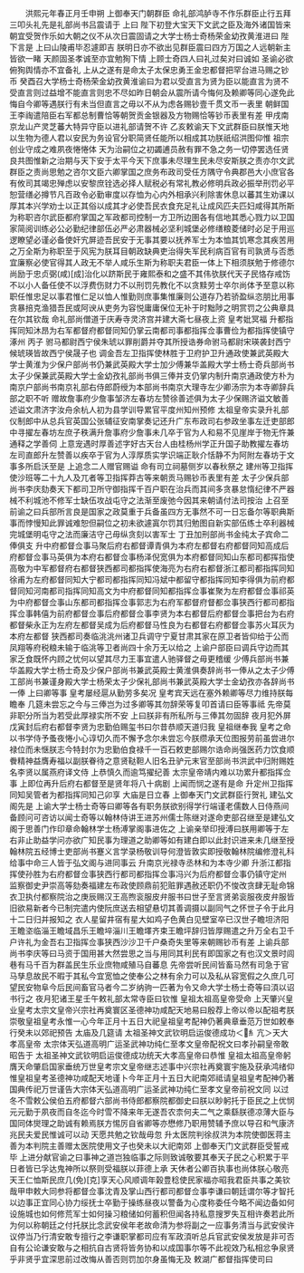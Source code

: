 <!-- { "loadSidebar": true } -->
　　洪熙元年春正月壬申朔  上御奉天门朝群臣  命礼部鸿胪寺不作乐群臣止行五拜三叩头礼先是礼部尚书吕震请于  上曰  陛下初登大宝天下文武之臣及海外诸国皆来朝宜受贺作乐如大朝之仪不从次日震固请之大学士杨士奇杨荣金幼孜黄淮进曰  陛下言是  上曰山陵甫毕忍遽即吉  朕明日亦不欲出见群臣震曰四方万国之人远朝新主皆欲一睹  天颜固圣孝诚至亦宜勉狥下情  上顾士奇四人曰礼过矣对曰诚如  圣谕必欲俯狥舆情亦不宜备礼  上从之遂有是命太子太保忠勇王金忠都督把罕台进马赐之钞币  癸酉召大学杨士奇杨荣金幼孜黄淮谕曰为君以受直言为贤为臣以能直言为贤不受直言则过益增不能直言则忠不尽如昨日朝会从震所请今悔何及赖卿等同心遂免此悔自今卿等遇朕行有未当但直言之毋以不从为虑各赐钞壹千贯文币一表里  朝鲜国王李祹遣陪臣右军都总制曹恰等朝贺贡金银器及方物赐恰等钞币表里有差  甲戌南京龙山产灵芝蕃大特异守臣以进礼部请贺不许  乙亥敕谕天下文武群臣曰朕惟天地以生物为德人君以安民为务设官分职简贤任能所以相成其功朕祇绍洪图仰惟  祖宗创业守成之难夙夜惓惓体  天为治嗣位之初蠲逋员赦有罪不急之务一切停罢选任贤良共图惟新之治期与天下安于太平今天下庶事未尽理生民未尽安斯朕之责亦尔文武群臣之责尚思勉之咨尔文臣六卿掌国之庶务布政司受任方隅守令典郡邑大小庶官各有攸司其竭忠殚虑以安黎庶铨选必择人赋税必有常礼教必修明兵政必振举刑罚必平恕营缮必撙节凡百政令必勤审度以存恤为心内外相承兴利除害休息以蕃其生劝课以厚其本兴学劝士以正其俗以成其才必使吾民衣食充足礼让成风匹夫匹妇咸得其所斯为称职咨尔武臣都府掌国之军政都司控制一方卫所边圉各有信地其悉心戮力以卫国家简阅训练必公必勤纪律部伍必严必肃器械必坚利城堡必修缮粮菱储时必足于用巡逻瞭望必谨必备使奸宄屏迹吾民安于无事其要以抚养军士为本恤其饥寒念其疾苦用之万全斯为称职至于风宪为朕耳目朝政缺典吏治得失军民利病百官有司孰贤与否悉宜廉察必使官得其人政无不举人咸乐生斯为称职夫君臣一体上下相须朕勉于修德尔尚励于忠贞弼(咸)[成]治化以跻斯民于雍熙泰和之盛不其伟欤朕代天子民恪存戒饬不以小人备任使不以浮费伤财力不以刑罚先教化不以贪黩劳士卒尔尚体予至意以称职任惟忠足以事君惟仁足以恤人惟勤则庶事集惟廉则公道存乃若骄盈纵恣朋比用事贪暴掊克渔猎吾民或阿谀从吏务为容悦庸庸保位无补于时黜陟之明赏罚之公典章具在尔其钦哉  命礼部尚僧道于庆寿寺灵济宫并建大斋七昼夜上资  皇考妣冥福  升都指挥同知沐昂为右军都督府都督同知仍掌云南都司事都指挥佥事曹俭为都指挥使镇守涿州  丙子  驸马都尉西宁侯朱琥以罪削爵并夺其所授诰券命驸马都尉宋瑛袭封西宁候琥瑛皆故西宁侯晟子也  调金吾左卫指挥使林胜于卫府护卫升通政使兼武英殿大学士黄淮为少保户部尚书仍兼武英殿大学士加少傅兼华盖殿大学士杨士奇兵部尚书太子少保兼武英殿大学士金幼孜礼部尚书俱三俸并支仍掌内制升南京通政使方朴为南京户部尚书南京礼部右侍郎蔚绶为本部尚书南京大理寺左少卿汤宗为本寺卿辞兵部之职不听  赠故詹事府少詹事邹济左春坊左赞徐善述俱为太子少保赐济谥文敏善述谥文肃济字汝舟余杭人初为县学训导累官平度州知州预修  太祖皇帝实录升礼部仪制郎中从总兵官英国公张辅征安南掌奏记还升广东布政司右参政坐事左迁吏部郎中寻擢左春坊左庶子秩满升詹事府少詹事未几卒于官为人和易不见崖岸于物无忤兼通释之学善伺  上意宠遇时厚善述字好古天台人由桂杨州学正升国子助教擢左春坊左司直郎升左赞善以疾卒于官为人淳厚质实学识端正耿介恬静不为阿附左春坊于文事多所启沃至是  上追念二人赠官赐谥  命有司立祠墓侧岁以春秋祭之  建州等卫指挥使沙班等二十九人及兀者等卫指挥莽古等来朝贡马赐钞币表里有差  太子少保兵部尚书李庆劾奏天下都司卫所守御指挥千百户职在治兵而其间多贪暴怠惰纪律不严器械不利城池不修军士缺伍攻战屯守之法渐至废弛今因其来朝请付法司按治  上召至前谕之曰兵部所言良是国家之政莫重于兵备虽四方无事然不可一日忘备尔等职典斯事而悖慢知此罪诚难恕但嗣位之初未欲遽寘尔罚其归勉图自新实部伍练士卒利器械完城堡明屯守之法而廉洁守己毋纵贪刻以害军士  丁丑加刑部尚书金纯太子宾命二俸俱支  升中府都督佥事马聚后府右都督谭青俱为本府左都督右府都督同知高成后府都督佥事马英俱为本府右都督佥事杨泽倪宽俱为本府都督同知山东都司都挥指使高敬为中军都督府右都督狭西都司都指挥使海亮为右府右都督浙江都司都指挥同知徐甫为左府都督同知大宁都司都指挥同知冯斌中都留守都指挥同知李得俱为前府都督同知河南都司指挥同知高文为中府都督同知都指挥佥事崔聚为左府都督佥事祁英为中府都督佥事山东都司都指挥佥事郭志为右府军都督府督都佥事狭西行都司都指挥佥事韩僖为前府都督佥事后府都督佥事李贤为本右都督后府都督佥事把台为右府都督柴永正为左府左都督吴成为后府都督马性良为右都督右府都督佥事苏火耳灰为本府左都督  狭西都司奏临洮洮州诸卫兵调守宁夏甘肃其家在原卫者皆仰给于公而凤翔等府税粮未输于临洮等卫者尚四十余万无以给之  上谕户部臣曰调兵守边而其家乏食既怀内顾之忧何以望其尽力王事宜遣人驰驿督之毋更稽缓  少傅兵部尚书兼华盖殿大学士杨士奇及少保户部尚书兼武英殿士黄淮俱奏辞尚书一俸从之太子少傅工部尚书兼谨身殿大学士杨荣太子少保礼部尚书兼武英殿大学士金幼孜亦各辞尚书一俸  上曰卿等事  皇考屡经扈从勤劳多矣况  皇考宾天远在塞外赖卿等尽力维持朕每瞻奉  几筵未尝忘之今与三俸岂为过多卿等其勿辞荣等复叩首请曰臣等事祗  先帝莫非职分所当为若受此厚禄实所不安  上曰朕非有所私所与三俸其勿固辞  夜月犯外屏戊寅封后府右都督李贤为忠勤伯赐玺书曰尔昔恭顺天道归我  皇祖继奉我  皇考之命以书学侍予蚤夜惓小心谆切久而不懈予念尔未尝忘今朕缵承天位图报劳前虽尝进尔禄位而未惬朕志今特封尔为忠勤伯食禄千一百石敕吏部赐尔诰命尚强医药力饮食顺餋精神益膺寿福以副朕眷待之意贤鞑靼人旧名丑驴元末官至部尚书洪武中归附赐姓名李贤以属燕府译文侍  上恭慎久而逾笃擢纪善  太宗皇帝靖内难以功累升都指挥佥事  上即位再升后府右都督至是贤年将八十病剧  上闻而悯之遂有是命  升定州卫指挥同知吴管者为都指挥同知己卯享  大庙是日立春  上御奉天门文武群臣行贺礼  建弘文阁先是  上谕大学士杨士奇等曰卿等各有职务朕欲别得学行端谨老儒数人日侍燕间备顾问可咨访以闻士奇等以翰林侍讲王进苏州儒士陈继对遂命吏部召继至是建弘文阁于思善门作印章命翰林学士杨溥掌阁事进佐之  上谕亲举印授溥曰朕用卿等于左右非止助益学问亦欲广知民事为理道之助卿等如有建白即以此封识进来未几继至授翰林院五经博士吏部尚书蹇义言学录杨敬训导何澄皆敦实即授敬翰林院编修澄礼科给事中命三人皆于弘文阁与进同事云  升南京光禄寺丞林和为本寺少卿  升浙江都指挥使孙胜为右府都督佥事狭西行都司都指挥佥事冯兴为后府都督佥事仍镇守定州  监察御史尹崇高等劾奏福建左布政使顾鼎前犯赃罪遇赦还职仍不悛改贪肆无耻命锦衣卫执付都察院治之庚辰赐汉王高煦衮服皮弁服书曰世子至言贤弟衮服夜皮弁服皆旧欲易新者今已制完遣内使阮庶送去相望悬切其善调摄以副同气之怀世子令于此月十二日归并报知之  衣人星留井宿有星大如鸡子色黄白见壁室卒已汉世子瞻坦济阳王瞻垐临淄王瞻域昌乐王瞻埣淄川王瞻墿齐束王瞻坪辞归皆厚赐遣之升万全右卫千户许礼为金吾右卫指挥佥事狭西沙沙卫千户桑奇失里等来朝赐钞币有差  上谕兵部尚书李庆等曰马资于国用甚大然尝思之当与用同其利民有即国家之有也汉文景时闾巷有马千百为群盖民生乐业庶物咸殖马自蕃息  先帝尝听民间皆畜马然有司急于官马孳息故民不暇于其私今宜宽恤之使奉公之林有余力可以及私从容宽假之久庶几可望民安物阜今后民间畜官马者今二岁纳驹一匹著为令又命大学士杨士奇等曰湏以诏书行之  夜月犯诸王星壬午敕礼部太常寺臣曰钦惟  皇祖太祖高皇帝受命  上天肇兴皇业皇考太宗文皇帝兴宗社再奠寰区圣德神功咸配天地易曰殷荐上帝以帝以配祖考朕崇敬皇祖皇考永惟一心今年正月十五日大祀皇祖皇考配神仍著典章垂范万世如敕奉行癸未以郊祀预告  太庙及几筵请  太祖圣神文武钦明启运俊德成功＜糹亢＞天大孝高皇帝  太宗体天弘道高明广运圣武神功纯仁至孝文皇帝配祝文曰孝孙嗣皇帝敢昭告于  太祖圣神文武钦明启运俊德成功统天大孝高皇帝曰恭惟  皇祖太祖高皇帝躬膺天命肇启国家垂统万世皇考宗文皇帝继志述事中兴宗社再奠寰宇施及获承鸿绪仰惟皇祖皇考圣德神功咸配天地谨卜今年正月十五日大祀南郊祗请皇祖皇考配神仍著国典传祀万世谨告大宗体天弘道高明广运圣武神功纯仁至孝文皇帝前祝文同  以过冬不雪敕公侯伯五府都督六部尚书侍郎都察院都御史曰朕以眇躬托于臣民之上优悯元元勤于夙夜而自冬迄今时雪不降来年无遂吾农柰何夫二气之乘繇朕德凉薄大臣与国同体爕理之助诚有赖焉朕方惕厉自省卿等亦懋修乃职用赞辅予庶以导召和气康济兆民夫爱民惟诚可以动  天愿共勉之钦哉毋忽  升太医院判徐叔洪为本院使御医蒋主善为本判院主善赠太医院使用文子也癸未以大祀南郊  上御奉天门文武群臣受誓戒毕  上进分献官谕之曰事神之道岂独临事之际则致诚敬要其奉天子民之心积累于平日者皆已孚达鬼神所以祭则受福朕以菲德上承  天休者公卿百执事也尚体朕心敬亮天王仁恤斯民庶几(免)[克]享天心风顺调年榖豊稔使民家福亦昭我君臣共事之美钦哉甲申敕大同参将都督佥事沈青及掌山西行都司都督佥事李谦曰朝廷谓尔等才智托以边事正宜同心协力绥抚士卒勤于操练昼夜以警备为心度称委任今略不闻边备如何设施城也如何修荒军士如何操习粮储如何蓄积但闻各持私意搜罗失互相许奏若此所为何以称朝廷之付托朕比念武安侯年老故命清为参将副之一应事务清当与武安侯许议停当乃行清安敢专擅行之李谦职掌都司应有军政湏听总兵官武安侯发放是非可否自有公论谦安敢与之相抗自古贤将皆务协和以成国事尔等不此视效乃私相忿争泉贤乎非贤乎宜深思前过改悔从善否则罚加尔身虽悔无及  敕湖广都督指挥使司曰

